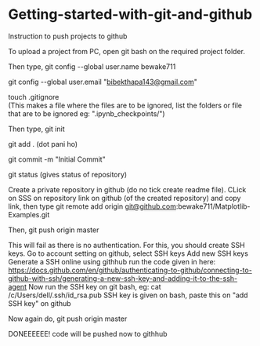 # Getting-started-with-git-and-github
Instruction to push projects to github

To upload a project from PC, open git bash on the required project folder.

Then type,
git config --global user.name bewake711

git config --global user.email "bibekthapa143@gmail.com"

touch .gitignore       
(This makes a file where the files are to be ignored,   list the folders or file that are to be ignored eg: ".ipynb_checkpoints/")

Then type,
git init

git add .                  (dot pani ho)

git commit -m "Initial Commit"

git status
(gives status of repository)

Create a private repository in github (do no tick create readme file). CLick on SSS on repository link on github (of the created repository) and copy link, then type
git remote add origin git@github.com:bewake711/Matplotlib-Examples.git

Then,
git push origin master

This will fail as there is no authentication. For this, you should create SSH keys.
Go to account setting on github, 
	select SSH keys
	Add new SSH keys
	Generate a SSH online using githhub
	run the code given in here:        https://docs.github.com/en/github/authenticating-to-github/connecting-to-github-with-ssh/generating-a-new-ssh-key-and-adding-it-to-the-ssh-agent
	Now run the SSH key on git bash,   eg:    cat /c/Users/dell/.ssh/id_rsa.pub
	SSH key is given on bash, paste this on "add SSH key" on github

Now again do,
git push origin master

DONEEEEEE!    code will be pushed now to githhub
 


